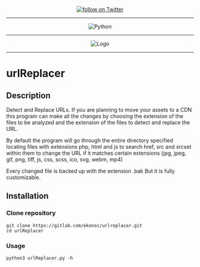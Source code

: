 
<div align="center">
    <a href="https://twitter.com/intent/follow?screen_name=eko_noc">
	<img alt="follow on Twitter" src="https://img.shields.io/twitter/follow/eko_noc.svg?label=follow%20%40eko_noc&style=social">
    </a>
</div>

---

<div align="center">
    <img alt="Python" src="https://img.shields.io/badge/language-python-informational.svg">
</div>

---

<div align="center">
    <img alt="Logo" src="https://noc.eko.party/web/image?model=res.company&id=1&field=logo&unique=05122020014537">
</div>

---

# urlReplacer

## Description

Detect and Replace URLs.
If you are planning to move your assets  to a CDN this program can make all the changes by choosing the extension of the files to be analyzed and the extension of the files to detect and replace the URL.

By default the program will go through the entire directory specified locating files with extensions php, html and js to search href, src and srcset within them to change the URL if it matches certain extensions
(jpg, jpeg, gif, png, tiff, js, css, scss, ico, svg, webm, mp4)

Every changed file is backed up with the extension .bak
But it is fully customizable.

## Installation

### Clone repository

```shell
git clone https://gitlab.com/ekonoc/urlreplacer.git
cd urlReplacer
```

### Usage

```shell
python3 urlReplacer.py -h
```
